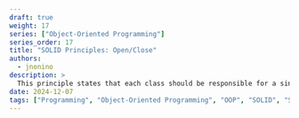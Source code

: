 ```yaml
---
draft: true
weight: 17
series: ["Object-Oriented Programming"]
series_order: 17
title: "SOLID Principles: Open/Close"
authors:
  - jnonino
description: >
  This principle states that each class should be responsible for a single part of the software's functionality. It's about separation of concerns at the class level.
date: 2024-12-07
tags: ["Programming", "Object-Oriented Programming", "OOP", "SOLID", "SOLID Principles", "Open/Closed"]
---
```

